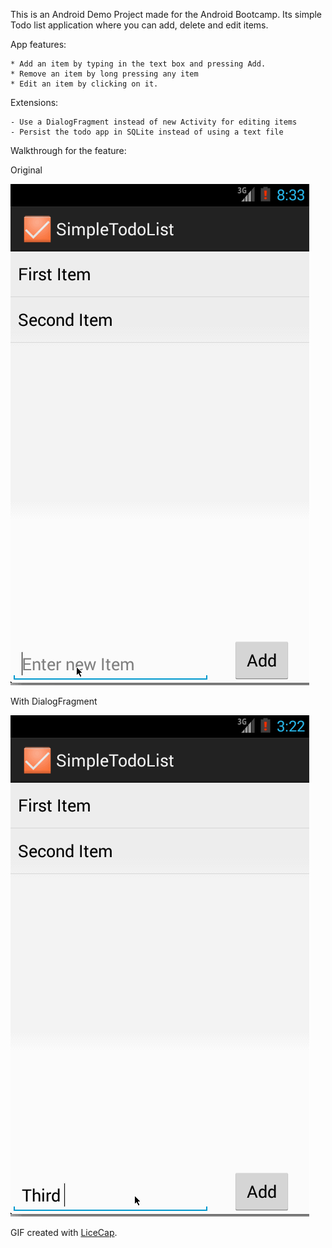 This is an Android Demo Project made for the Android Bootcamp. Its simple Todo list application where you can add, delete and edit items. 

App features:

    * Add an item by typing in the text box and pressing Add. 
    * Remove an item by long pressing any item
    * Edit an item by clicking on it. 

Extensions:

    - Use a DialogFragment instead of new Activity for editing items
    - Persist the todo app in SQLite instead of using a text file

Walkthrough for the feature:

Original

![Video Walkthrough](simpletodolist.gif)

With DialogFragment

![Video Walkthrough](simpletodolist_dialogfragment.gif)

GIF created with [LiceCap](http://www.cockos.com/licecap/).
